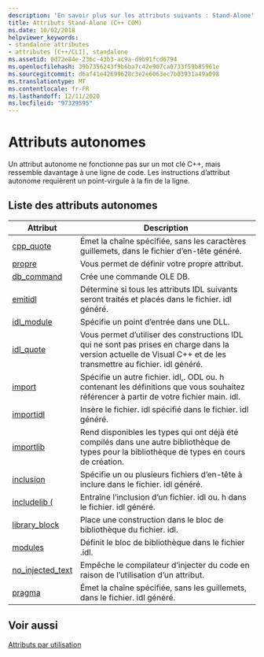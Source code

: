 ```yaml
---
description: 'En savoir plus sur les attributs suivants : Stand-Alone'
title: Attributs Stand-Alone (C++ COM)
ms.date: 10/02/2018
helpviewer_keywords:
- standalone attributes
- attributes [C++/CLI], standalone
ms.assetid: 0d72e84e-236c-43b3-ac9a-d9b91fcd6794
ms.openlocfilehash: 39b7356243f9b6ba7c42e907ca0733f59b85961e
ms.sourcegitcommit: d6af41e42699628c3e2e6063ec7b03931a49a098
ms.translationtype: MT
ms.contentlocale: fr-FR
ms.lasthandoff: 12/11/2020
ms.locfileid: "97329595"
---
```

# <a name="stand-alone-attributes"></a>Attributs autonomes

Un attribut autonome ne fonctionne pas sur un mot clé C++, mais ressemble davantage à une ligne de code. Les instructions d’attribut autonome requièrent un point-virgule à la fin de la ligne.

## <a name="stand-alone-attribute-list"></a>Liste des attributs autonomes

|Attribut|Description|
|---------------|-----------------|
|[cpp_quote](cpp-quote.md)|Émet la chaîne spécifiée, sans les caractères guillemets, dans le fichier d’en-tête généré.|
|[propre](custom-cpp.md)|Vous permet de définir votre propre attribut.|
|[db_command](db-command.md)|Crée une commande OLE DB.|
|[emitidl](emitidl.md)|Détermine si tous les attributs IDL suivants seront traités et placés dans le fichier. idl généré.|
|[idl_module](idl-module.md)|Spécifie un point d’entrée dans une DLL.|
|[idl_quote](idl-quote.md)|Vous permet d’utiliser des constructions IDL qui ne sont pas prises en charge dans la version actuelle de Visual C++ et de les transmettre au fichier. idl généré.|
|[import](import.md)|Spécifie un autre fichier. idl,. ODL ou. h contenant les définitions que vous souhaitez référencer à partir de votre fichier main. idl.|
|[importidl](importidl.md)|Insère le fichier. idl spécifié dans le fichier. idl généré.|
|[importlib](importlib.md)|Rend disponibles les types qui ont déjà été compilés dans une autre bibliothèque de types pour la bibliothèque de types en cours de création.|
|[inclusion](include-cpp.md)|Spécifie un ou plusieurs fichiers d’en-tête à inclure dans le fichier. idl généré.|
|[includelib (](includelib-cpp.md)|Entraîne l’inclusion d’un fichier. idl ou. h dans le fichier. idl généré.|
|[library_block](library-block.md)|Place une construction dans le bloc de bibliothèque du fichier. idl.|
|[modules](module-cpp.md)|Définit le bloc de bibliothèque dans le fichier .idl.|
|[no_injected_text](no-injected-text.md)|Empêche le compilateur d’injecter du code en raison de l’utilisation d’un attribut.|
|[pragma](pragma.md)|Émet la chaîne spécifiée, sans les guillemets, dans le fichier. idl généré.|

## <a name="see-also"></a>Voir aussi

[Attributs par utilisation](attributes-by-usage.md)
